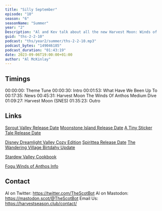 ```yaml
---
title: "Silly September"
episode: "10"
season: "6"
seasonName: "Summer"
year: "2"
Description: "Al and Kev talk about all the new Harvest Moon: Winds of Anthos news and try out the original Harvest Moon."
guid: "ths-2-2-10"
podcast: "ths/year2/summer/ths-2-2-10.mp3"
podcast_bytes: "149046185"
podcast_duration: "01:43:19"
date: 2023-09-06T19:00:00+01:00
author: "Al McKinlay"
---
```


## Timings

00:00:00: Theme Tune
00:00:30: Intro
00:01:53: What Have We Been Up To
00:17:35: News
00:45:31: Harvest Moon The Winds Of Anthos Medium Dive
01:09:27: Harvest Moon (SNES)
01:35:23: Outro

## Links

[Sprout Valley Release Date](https://www.kickstarter.com/projects/zefrost/sprout-valley-chill-and-relaxing-experience/posts/3898283)
[Moonstone Island Release Date](https://twitter.com/Moonstone_game/status/1697317499660898553)
[A Tiny Sticker Tale Release Date](https://www.kickstarter.com/projects/ogrepixel/a-tiny-sticker-tale/posts/3894850)

[Disney Dreamlight Valley Cozy Edition](https://twitter.com/DisneyDLV/status/1697004421593305558)
[Spirittea Release Date](https://www.kickstarter.com/projects/cheesemaster/spirittea/posts/3899239)
[The Wandering Village Birtdahy Update](https://store.steampowered.com/news/app/1121640/view/3668799277515391491)

[Stardew Valley Cookbook](https://twitter.com/ConcernedApe/status/1697301057179890165)

[Fogu Winds of Anthos Info](https://fogu.com/hm/)

## Contact

Al on Twitter: https://twitter.com/TheScotBot
Al on Mastodon: https://mastodon.scot/@TheScotBot
Email Us: https://harvestseason.club/contact/
